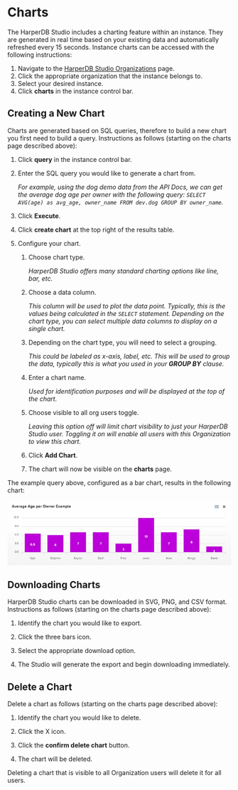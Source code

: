 # Charts

The HarperDB Studio includes a charting feature within an instance. They are generated in real time based on your existing data and automatically refreshed every 15 seconds. Instance charts can be accessed with the following instructions:

1) Navigate to the [HarperDB Studio Organizations](https://studio.harperdb.io/organizations) page. 
2) Click the appropriate organization that the instance belongs to. 
3) Select your desired instance. 
4) Click **charts** in the instance control bar.

## Creating a New Chart

Charts are generated based on SQL queries, therefore to build a new chart you first need to build a query. Instructions as follows (starting on the charts page described above):

1) Click **query** in the instance control bar. 
2) Enter the SQL query you would like to generate a chart from.

    *For example, using the dog demo data from the API Docs, we can get the average dog age per owner with the following query: `SELECT AVG(age) as avg_age, owner_name FROM dev.dog GROUP BY owner_name`.*

3) Click **Execute**.

4) Click **create chart** at the top right of the results table.

5) Configure your chart.

   1) Choose chart type.
   
      *HarperDB Studio offers many standard charting options like line, bar, etc.*
   
   2) Choose a data column.
   
      *This column will be used to plot the data point. Typically, this is the values being calculated in the `SELECT` statement. Depending on the chart type, you can select multiple data columns to display on a single chart.*
   3) Depending on the chart type, you will need to select a grouping.
   
      *This could be labeled as x-axis, label, etc. This will be used to group the data, typically this is what you used in your **GROUP BY** clause.*
   
   4) Enter a chart name.
   
      *Used for identification purposes and will be displayed at the top of the chart.*
   
   5) Choose visible to all org users toggle.
   
      *Leaving this option off will limit chart visibility to just your HarperDB Studio user. Toggling it on will enable all users with this Organization to view this chart.*
   
   6) Click **Add Chart**.
   
   7) The chart will now be visible on the **charts** page.
   
The example query above, configured as a bar chart, results in the following chart:

![Average Age per Owner Example](../../images/ave-age-per-owner-ex.png)


## Downloading Charts
HarperDB Studio charts can be downloaded in SVG, PNG, and CSV format. Instructions as follows (starting on the charts page described above):

1) Identify the chart you would like to export. 
2) Click the three bars icon.

3) Select the appropriate download option.

4) The Studio will generate the export and begin downloading immediately.

## Delete a Chart

Delete a chart as follows (starting on the charts page described above):

1) Identify the chart you would like to delete.

2) Click the X icon.

3) Click the **confirm delete chart** button.

4) The chart will be deleted.

Deleting a chart that is visible to all Organization users will delete it for all users.